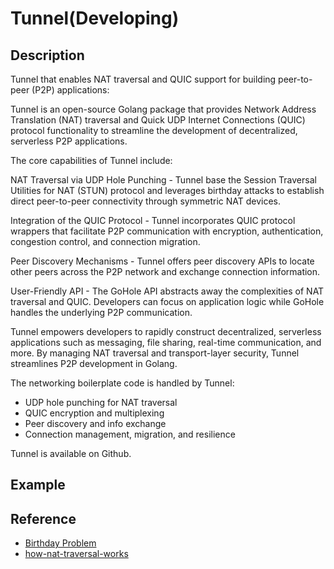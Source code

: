 # Tunnel(Developing)

## Description

Tunnel that enables NAT traversal and QUIC support for building peer-to-peer (P2P) applications:

Tunnel is an open-source Golang package that provides Network Address Translation (NAT) traversal and Quick UDP Internet
Connections (QUIC) protocol functionality to streamline the development of decentralized, serverless P2P applications.

The core capabilities of Tunnel include:

NAT Traversal via UDP Hole Punching - Tunnel base the Session Traversal Utilities for NAT (STUN) protocol and
leverages birthday attacks to establish direct peer-to-peer connectivity through symmetric NAT devices.

Integration of the QUIC Protocol - Tunnel incorporates QUIC protocol wrappers that facilitate P2P communication with
encryption, authentication, congestion control, and connection migration.

Peer Discovery Mechanisms - Tunnel offers peer discovery APIs to locate other peers across the P2P network and exchange
connection information.

User-Friendly API - The GoHole API abstracts away the complexities of NAT traversal and QUIC. Developers can focus on
application logic while GoHole handles the underlying P2P communication.

Tunnel empowers developers to rapidly construct decentralized, serverless applications such as messaging, file sharing,
real-time communication, and more. By managing NAT traversal and transport-layer security, Tunnel streamlines P2P
development in Golang.

The networking boilerplate code is handled by Tunnel:

- UDP hole punching for NAT traversal
- QUIC encryption and multiplexing
- Peer discovery and info exchange
- Connection management, migration, and resilience

Tunnel is available on Github.

## Example

## Reference

- [Birthday Problem](https://en.wikipedia.org/wiki/Birthday_problem)
- [how-nat-traversal-works](https://tailscale.com/blog/how-nat-traversal-works/)